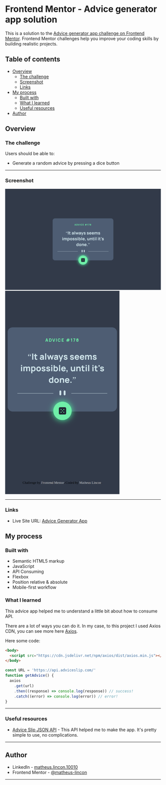 # Frontend Mentor - Advice generator app solution

This is a solution to the [Advice generator app challenge on Frontend Mentor](https://www.frontendmentor.io/challenges/advice-generator-app-QdUG-13db). Frontend Mentor challenges help you improve your coding skills by building realistic projects.

## Table of contents

- [Overview](#overview)
  - [The challenge](#the-challenge)
  - [Screenshot](#screenshot)
  - [Links](#links)
- [My process](#my-process)
  - [Built with](#built-with)
  - [What I learned](#what-i-learned)
  - [Useful resources](#useful-resources)
- [Author](#author)

## Overview

### The challenge

Users should be able to:

- Generate a random advice by pressing a dice button

---

### Screenshot

<img src="./screenshots/desktop-screenshot.png" min-width = "370px">

<img src="./screenshots/mobile-screenshot.png" width="370px">

---

### Links

- Live Site URL: [Advice Generator App](https://matheus-lincon.github.io/advice-generator-app)

## My process

### Built with

- Semantic HTML5 markup
- JavaScript
- API Consuming
- Flexbox
- Position relative & absolute
- Mobile-first workflow

### What I learned

This advice app helped me to understand a little bit about how to consume API.

There are a lot of ways you can do it. In my case, to this project I used Axios CDN, you can see more here [Axios](https://axios-http.com/docs/intro).

Here some code:

```html
<body>
  <script src="https://cdn.jsdelivr.net/npm/axios/dist/axios.min.js"></script>
</body>
```

```js
const URL = 'https://api.adviceslip.com/'
function getAdvice() {
  axios
    .get(url)
    .then((response) => console.log(response)) // success!
    .catch((error) => console.log(error)) // error!
}
```

---

### Useful resources

- [Advice Slip JSON API](https://api.adviceslip.com/) - This API helped me to make the app. It's pretty simple to use, no complications.

---

## Author

- LinkedIn - [matheus.lincon.10010](https://www.linkedin.com/in/matheus-lincon-10010/)
- Frontend Mentor - [@matheus-lincon](https://www.frontendmentor.io/profile/matheus-lincon)

---
